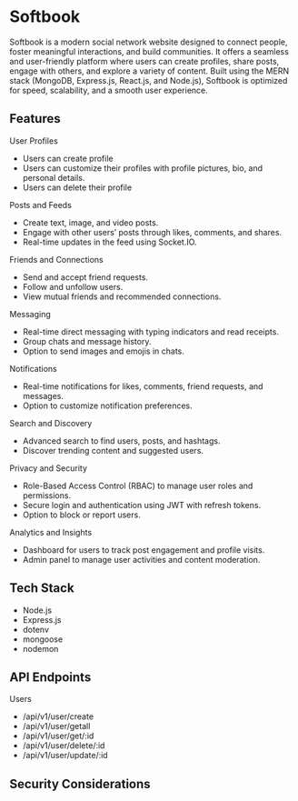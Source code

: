 # Softbook

Softbook is a modern social network website designed to connect people, foster meaningful interactions, and build communities. It offers a seamless and user-friendly platform where users can create profiles, share posts, engage with others, and explore a variety of content. Built using the MERN stack (MongoDB, Express.js, React.js, and Node.js), Softbook is optimized for speed, scalability, and a smooth user experience.

## Features

User Profiles

- Users can create profile
- Users can customize their profiles with profile pictures, bio, and personal details.
- Users can delete their profile

Posts and Feeds

- Create text, image, and video posts.
- Engage with other users’ posts through likes, comments, and shares.
- Real-time updates in the feed using Socket.IO.

Friends and Connections

- Send and accept friend requests.
- Follow and unfollow users.
- View mutual friends and recommended connections.

Messaging

- Real-time direct messaging with typing indicators and read receipts.
- Group chats and message history.
- Option to send images and emojis in chats.

Notifications

- Real-time notifications for likes, comments, friend requests, and messages.
- Option to customize notification preferences.

Search and Discovery

- Advanced search to find users, posts, and hashtags.
- Discover trending content and suggested users.

Privacy and Security

- Role-Based Access Control (RBAC) to manage user roles and permissions.
- Secure login and authentication using JWT with refresh tokens.
- Option to block or report users.

Analytics and Insights

- Dashboard for users to track post engagement and profile visits.
- Admin panel to manage user activities and content moderation.

## Tech Stack

- Node.js
- Express.js
- dotenv
- mongoose
- nodemon

## API Endpoints

Users

- /api/v1/user/create
- /api/v1/user/getall
- /api/v1/user/get/:id
- /api/v1/user/delete/:id
- /api/v1/user/update/:id

## Security Considerations
